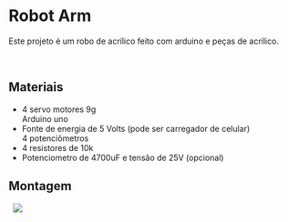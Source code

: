 <h1>Robot Arm</h1>
<p>Este projeto é um robo de acrílico feito com arduino e peças de acrílico.</p>
<br/>
<h2>Materiais</h2>
<ul>
  <li>4 servo motores 9g</li>
  <l1>Arduino uno</li>
  <li>Fonte de energia de 5 Volts (pode ser carregador de celular)</li>
  <l1>4 potenciômetros</li>
  <li>4 resistores de 10k</li>
  <li>Potenciometro de 4700uF e tensão de 25V (opcional)</li>
</ul>
<h2>Montagem</h2>
<img src="" />
<img src="" />
<img src="https://http2.mlstatic.com/D_819057-MLB44922369893_022021-O.jpg" />